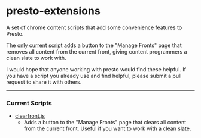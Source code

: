 presto-extensions
=================

A set of chrome content scripts that add some convenience features to Presto.

The [only current script](clearfront.js) adds a button to the "Manage Fronts" page that removes all content from the current front, giving content programmers a clean slate to work with.

I would hope that anyone working with presto would find these helpful. If you have a script you already use and find helpful, please submit a pull request to share it with others.

---
### Current Scripts
* [clearfront.js](clearfront.js)
    - Adds a button to the "Manage Fronts" page that clears all content from the current front. Useful if you want to work with a clean slate.
